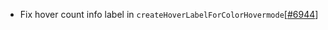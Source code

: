 - Fix hover count info label in `createHoverLabelForColorHovermode`[[#6944](https://github.com/plotly/plotly.js/pull/6944)]